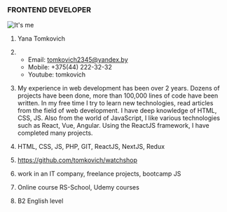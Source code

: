 ### FRONTEND DEVELOPER

![It's me](/iamges/eto-ya.jpg)

1. Yana Tomkovich
2. - Email: tomkovich2345@yandex.by
   - Mobile: +375(44) 222-32-32
   - Youtube: tomkovich

3. My experience in web development has been over 2 years. Dozens of projects have been done, more than 100,000 lines of code have been written. In my free time I try to learn new technologies, read articles from the field of web development. I have deep knowledge of HTML, CSS, JS. Also from the world of JavaScript, I like various technologies such as React, Vue, Angular. Using the ReactJS framework, I have completed many projects.

4. HTML, CSS, JS, PHP, GIT, ReactJS, NextJS, Redux

5. https://github.com/tomkovich/watchshop

6. work in an IT company, freelance projects, bootcamp JS

7. Online course RS-School, Udemy courses

8. B2 English level
